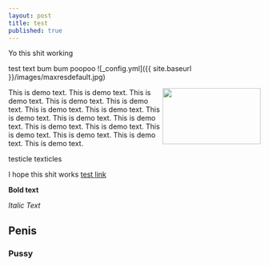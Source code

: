 ```yaml
---
layout: post
title: test
published: true
---
```


Yo this shit working

test text bum bum poopoo ![_config.yml]({{ site.baseurl }}/images/maxresdefault.jpg)

<p>
      <img src="https://3.bp.blogspot.com/-L982-Z2bV-k/U3o74IuAMjI/AAAAAAAAC-k/CaHWaxyRtG4/s1600/DSC_5664.JPG" style="float:right" width="196" height="112" />
      This is demo text. This is demo text.
      This is demo text. This is demo text.
      This is demo text. This is demo text.
      This is demo text. This is demo text.
      This is demo text. This is demo text.
      This is demo text. This is demo text.
      This is demo text. This is demo text.
      This is demo text. This is demo text.
   </p>
  
testicle texticles


I hope this shit works [test link]( https://www.youtube.com/watch?v=mEnhfMRLXnc)


**Bold text**


_Italic Text_


## Penis


### Pussy
